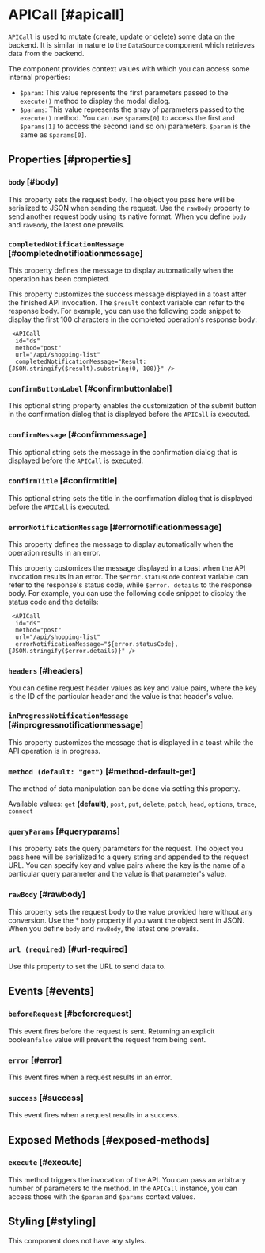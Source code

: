 # APICall [#apicall]

`APICall` is used to mutate (create, update or delete) some data on the backend. It is similar in nature to the `DataSource` component which retrieves data from the backend.

The component provides context values with which you can access some internal properties:

- `$param`: This value represents the first parameters passed to the `execute()` method to display the modal dialog.
- `$params`: This value represents the array of parameters passed to the `execute()` method. You can use `$params[0]` to access the first and `$params[1]` to access the second (and so on) parameters. `$param` is the same as `$params[0]`.

## Properties [#properties]

### `body` [#body]

This property sets the request body. The object you pass here will be serialized to JSON when sending the request. Use the `rawBody` property to send another request body using its native format. When you define `body` and `rawBody`, the latest one prevails.

### `completedNotificationMessage` [#completednotificationmessage]

This property defines the message to display automatically when the operation has been completed.

This property customizes the success message displayed in a toast after the finished API invocation. The `$result` context variable can refer to the response body. For example, you can use the following code snippet to display the first 100 characters in the completed operation's response body:

```xmlui copy
 <APICall
  id="ds"
  method="post"
  url="/api/shopping-list" 
  completedNotificationMessage="Result: {JSON.stringify($result).substring(0, 100)}" />
```

### `confirmButtonLabel` [#confirmbuttonlabel]

This optional string property enables the customization of the submit button in the confirmation dialog that is displayed before the `APICall` is executed.

### `confirmMessage` [#confirmmessage]

This optional string sets the message in the confirmation dialog that is displayed before the `APICall` is executed.

### `confirmTitle` [#confirmtitle]

This optional string sets the title in the confirmation dialog that is displayed before the `APICall` is executed.

### `errorNotificationMessage` [#errornotificationmessage]

This property defines the message to display automatically when the operation results in an error.

This property customizes the message displayed in a toast when the API invocation results in an error. The `$error.statusCode` context variable can refer to the response's status code, while `$error. details` to the response body. For example, you can use the following code snippet to display the status code and the details:

```xmlui copy
 <APICall
  id="ds"
  method="post"
  url="/api/shopping-list" 
  errorNotificationMessage="${error.statusCode}, {JSON.stringify($error.details)}" />
```

### `headers` [#headers]

You can define request header values as key and value pairs, where the key is the ID of the particular header and the value is that header's value.

### `inProgressNotificationMessage` [#inprogressnotificationmessage]

This property customizes the message that is displayed in a toast while the API operation is in progress.

### `method (default: "get")` [#method-default-get]

The method of data manipulation can be done via setting this property.

Available values: `get` **(default)**, `post`, `put`, `delete`, `patch`, `head`, `options`, `trace`, `connect`

### `queryParams` [#queryparams]

This property sets the query parameters for the request. The object you pass here will be serialized to a query string and appended to the request URL. You can specify key and value pairs where the key is the name of a particular query parameter and the value is that parameter's value.

### `rawBody` [#rawbody]

This property sets the request body to the value provided here without any conversion. Use the * `body` property if you want the object sent in JSON. When you define `body` and `rawBody`, the latest one prevails.

### `url (required)` [#url-required]

Use this property to set the URL to send data to.

## Events [#events]

### `beforeRequest` [#beforerequest]

This event fires before the request is sent. Returning an explicit boolean`false` value will prevent the request from being sent.

### `error` [#error]

This event fires when a request results in an error.

### `success` [#success]

This event fires when a request results in a success.

## Exposed Methods [#exposed-methods]

### `execute` [#execute]

This method triggers the invocation of the API. You can pass an arbitrary number of parameters to the method. In the `APICall` instance, you can access those with the `$param` and `$params` context values.

## Styling [#styling]

This component does not have any styles.
